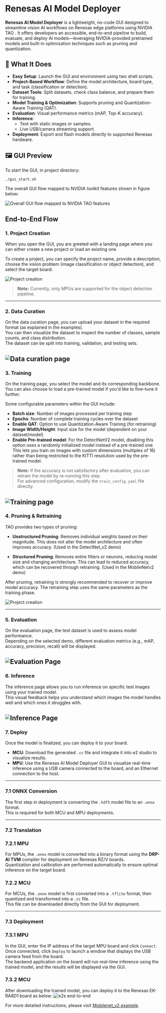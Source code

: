 # Renesas AI Model Deployer

**Renesas AI Model Deployer** is a lightweight, no-code GUI designed to streamline vision AI workflows on Renesas edge platforms using NVIDIA TAO . It offers developers an accessible, end-to-end pipeline to build, evaluate, and deploy AI models—leveraging NVIDIA-provided pretrained models and built-in optimization techniques such as pruning and quantization.


## 🔧 What It Does

- **Easy Setup**: Launch the GUI and environment using two shell scripts.
- **Project-Based Workflow**: Define the model architecture, board type, and task (classification or detection).
- **Dataset Tools**: Split datasets, check class balance, and prepare them for training.
- **Model Training & Optimization**: Supports pruning and Quantization-Aware Training (QAT).
- **Evaluation**: Visual performance metrics (mAP, Top-K accuracy).
- **Inference**:
  - Test with static images or samples.
  - Live USB/camera streaming support.
- **Deployment**: Export and flash models directly to supported Renesas hardware.

## 🖼 GUI Preview

To start the GUI, in project directory:
```sh
./gui_start.sh
```
The overall GUI flow mapped to NVIDIA toolkit features shown in figure below:

![Overall GUI flow mapped to NVIDIA TAO features](../docs/assets/GUI_workflow.png)


## End-to-End Flow

### 1. Project Creation

When you open the GUI, you are greeted with a landing page where you can either create a new project or load an existing one.

To create a project, you can specify the project name, provide a description, choose the vision problem (image classification or object detection), and select the target board.

![Project creation](../docs/assets/GUI_create_page.png)

> **Note:** Currently, only MPUs are supported for the object detection pipeline.

---

### 2. Data Curation

On the data curation page, you can upload your dataset in the required format (as explained in the examples).  
You can then visualize the dataset to inspect the number of classes, sample counts, and class distribution.  
The dataset can be split into training, validation, and testing sets.

![Data curation page](../docs/assets/GUI_data_curation_page.png)
---

### 3. Training

On the training page, you select the model and its corresponding backbone. You can also choose to load a pre-trained model if you'd like to fine-tune it further.

Some configurable parameters within the GUI include:

- **Batch size**: Number of images processed per training step  
- **Epochs**: Number of complete training cycles over the dataset  
- **Enable QAT**: Option to use Quantization-Aware Training (for retraining)  
- **Image Width/Height**: Input size for the model (dependent on your dataset/model)
- **Enable  Pre-trained model**: For the DetectNetV2 model, disabling this option uses a randomly initialized model instead of a pre-trained one. This lets you train on images with custom dimensions (multiples of 16) rather than being restricted to the KITTI resolution used by the pre-trained model.

> **Note:** If the accuracy is not satisfactory after evaluation, you can retrain the model by re-running this step.  
For advanced configuration, modify the `train_config.yaml` file directly.


![Training page](../docs/assets/GUI_training_page.png)
---

### 4. Pruning & Retraining

TAO provides two types of pruning:

- **Unstructured Pruning**: Removes individual weights based on their magnitude. This does not alter the model architecture and often improves accuracy. (Used in the DetectNet_v2 demo)

- **Structured Pruning**: Removes entire filters or neurons, reducing model size and changing architecture. This can lead to reduced accuracy, which can be recovered through retraining. (Used in the MobileNetv2 demo)

After pruning, retraining is strongly recommended to recover or improve model accuracy. The retraining step uses the same parameters as the training phase.

![Project creation](../docs/assets/GUI_pruning_page.png)

---

### 5. Evaluation

On the evaluation page, the test dataset is used to assess model performance.  
Depending on the selected demo, different evaluation metrics (e.g., mAP, accuracy, precision, recall) will be displayed.

![Evaluation Page](../docs/assets/GUI_evaluation_page.png)
---

### 6. Inference

The inference page allows you to run inference on specific test images using your trained model.  
This visual feedback helps you understand which images the model handles well and which ones it struggles with.

![Inference Page](../docs/assets/GUI_inference_page.png)
---

### 7. Deploy

Once the model is finalized, you can deploy it to your board.

- **MCU**: Download the generated `.cc` file and integrate it into e2 studio to visualize results.  
- **MPU**: Use the Renesas AI Model Deployer GUI to visualize real-time inference using a USB camera connected to the board, and an Ethernet connection to the host.  

---

### 7.1 ONNX Conversion

The first step in deployment is converting the `.hdf5` model file to an `.onnx` format.  
This is required for both MCU and MPU deployments.

---

### 7.2 Translation

### 7.2.1 MPU

For MPUs, the `.onnx` model is converted into a binary format using the **DRP-AI TVM** compiler for deployment on Renesas RZ/V boards.  
Quantization and calibration are performed automatically to ensure optimal inference on the target board.

### 7.2.2 MCU

For MCUs, the `.onnx` model is first converted into a `.tflite` format, then quantized and transformed into a `.cc` file.  
This file can be downloaded directly from the GUI for deployment.

---

### 7.3 Deployment

### 7.3.1 MPU

In the GUI, enter the IP address of the target MPU board and click `Connect`.  
Once connected, click `Deploy` to launch a window that displays the USB camera feed from the board.  
The backend application on the board will run real-time inference using the trained model, and the results will be displayed via the GUI.


### 7.3.2 MCU
After downloading the trained model, you can deploy it to the Renesas EK-RA8D1 board as below:
![e2s end-to-end](../docs/assets/e2s_workflow.gif)

For more detailed instructions, please visit [Mobilenet_v2 example](../examples/mobilenet_v2/readme.md).
